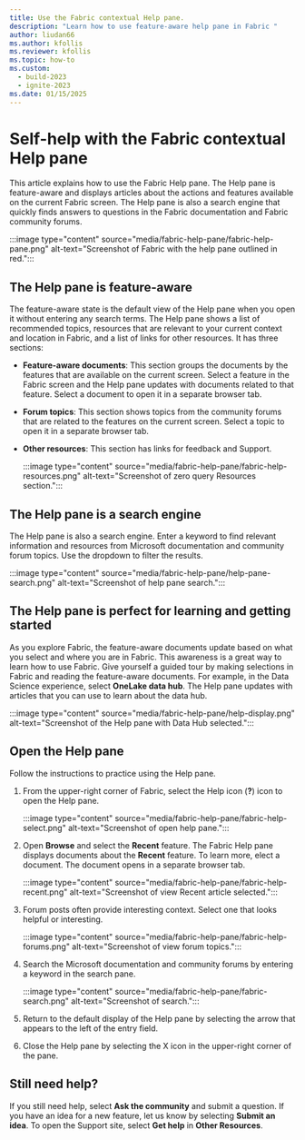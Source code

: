 ```yaml
---
title: Use the Fabric contextual Help pane.
description: "Learn how to use feature-aware help pane in Fabric "
author: liudan66
ms.author: kfollis
ms.reviewer: kfollis
ms.topic: how-to
ms.custom:
  - build-2023
  - ignite-2023
ms.date: 01/15/2025
---
```

# Self-help with the Fabric contextual Help pane

This article explains how to use the Fabric Help pane. The Help pane is feature-aware and displays articles about the actions and features available on the current Fabric screen. The Help pane is also a search engine that quickly finds answers to questions in the Fabric documentation and Fabric community forums.

:::image type="content" source="media/fabric-help-pane/fabric-help-pane.png" alt-text="Screenshot of Fabric with the help pane outlined in red.":::

## The Help pane is feature-aware

The feature-aware state is the default view of the Help pane when you open it without entering any search terms. The Help pane shows a list of recommended topics, resources that are relevant to your current context and location in Fabric, and a list of links for other resources. It has three sections:

- **Feature-aware documents**: This section groups the documents by the features that are available on the current screen. Select a feature in the Fabric screen and the Help pane updates with documents related to that feature. Select a document to open it in a separate browser tab.  
- **Forum topics**: This section shows topics from the community forums that are related to the features on the current screen. Select a topic to open it in a separate browser tab.
- **Other resources**: This section has links for feedback and Support. 

  :::image type="content" source="media/fabric-help-pane/fabric-help-resources.png" alt-text="Screenshot of zero query Resources section.":::

## The Help pane is a search engine

The Help pane is also a search engine. Enter a keyword to find relevant information and resources from Microsoft documentation and community forum topics. Use the dropdown to filter the results.  

 :::image type="content" source="media/fabric-help-pane/help-pane-search.png" alt-text="Screenshot of help pane search.":::

## The Help pane is perfect for learning and getting started

As you explore Fabric, the feature-aware documents update based on what you select and where you are in Fabric. This awareness is a great way to learn how to use Fabric. Give yourself a guided tour by making selections in Fabric and reading the feature-aware documents. For example, in the Data Science experience, select **OneLake data hub**. The Help pane updates with articles that you can use to learn about the data hub.  

:::image type="content" source="media/fabric-help-pane/help-display.png" alt-text="Screenshot of the Help pane with Data Hub selected.":::

## Open the Help pane

Follow the instructions to practice using the Help pane. 

1. From the upper-right corner of Fabric, select the Help icon (**?**) icon to open the Help pane. 

     :::image type="content" source="media/fabric-help-pane/fabric-help-select.png" alt-text="Screenshot of open help pane.":::

1. Open **Browse** and select the **Recent** feature. The Fabric Help pane displays documents about the **Recent** feature. To learn more, elect a document. The document opens in a separate browser tab.  

     :::image type="content" source="media/fabric-help-pane/fabric-help-recent.png" alt-text="Screenshot of view Recent article selected.":::

1. Forum posts often provide interesting context. Select one that looks helpful or interesting.

     :::image type="content" source="media/fabric-help-pane/fabric-help-forums.png" alt-text="Screenshot of view forum topics.":::

1. Search the Microsoft documentation and community forums by entering a keyword in the search pane.  

     :::image type="content" source="media/fabric-help-pane/fabric-search.png" alt-text="Screenshot of search.":::

1. Return to the default display of the Help pane by selecting the arrow that appears to the left of the entry field. 

1. Close the Help pane by selecting the X icon in the upper-right corner of the pane.

## Still need help?
If you still need help, select **Ask the community** and submit a question. If you have an idea for a new feature, let us know by selecting **Submit an idea**. To open the Support site, select **Get help** in **Other Resources**.

